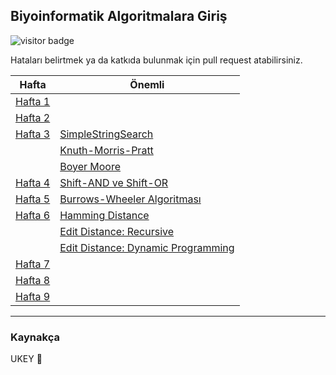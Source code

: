 ## Biyoinformatik Algoritmalara Giriş

![visitor badge](https://visitor-badge.glitch.me/badge?page_id=LIIIs4ma.BiyoinformatikAG)

Hataları belirtmek ya da katkıda bulunmak için pull request atabilirsiniz.

| Hafta | Önemli |
|-|-|
|[Hafta 1](https://github.com/LIIIs4ma/BiyoinformatikAG/blob/main/hafta1.md)| 
|[Hafta 2](https://github.com/LIIIs4ma/BiyoinformatikAG/blob/main/hafta2.md)| 
|[Hafta 3](https://github.com/LIIIs4ma/BiyoinformatikAG/blob/main/hafta3.md)| [SimpleStringSearch](https://github.com/LIIIs4ma/BiyoinformatikAG/blob/main/hafta3.md#simplestringsearch)|
| |[Knuth-Morris-Pratt](https://github.com/LIIIs4ma/BiyoinformatikAG/blob/main/hafta3.md#knuth-morris-pratt)|
| |[Boyer Moore](https://github.com/LIIIs4ma/BiyoinformatikAG/blob/main/hafta3.md#boyer-moore-algoritması)|
|[Hafta 4](https://github.com/LIIIs4ma/BiyoinformatikAG/blob/main/hafta4.md)| [Shift-AND ve Shift-OR](https://github.com/LIIIs4ma/BiyoinformatikAG/blob/main/hafta4.md#shift-and-ve-shift-or-algoritması)| 
|[Hafta 5](https://github.com/LIIIs4ma/BiyoinformatikAG/blob/main/hafta5.md)| [Burrows-Wheeler Algoritması](https://github.com/LIIIs4ma/BiyoinformatikAG/blob/main/hafta5.md#burrows-wheeler-algoritması)| 
|[Hafta 6](https://github.com/LIIIs4ma/BiyoinformatikAG/blob/main/hafta6.md)| [Hamming Distance](https://github.com/LIIIs4ma/BiyoinformatikAG/blob/main/hafta6.md#hamming-distance)| 
| |[Edit Distance: Recursive](https://github.com/LIIIs4ma/BiyoinformatikAG/blob/main/hafta6.md#edit-distance-recursive)|
| |[Edit Distance: Dynamic Programming](https://github.com/LIIIs4ma/BiyoinformatikAG/blob/main/hafta6.md#edit-distance-dynamic-programming)|
|[Hafta 7](https://github.com/LIIIs4ma/BiyoinformatikAG/blob/main/hafta7.md)| 
|[Hafta 8](https://github.com/LIIIs4ma/BiyoinformatikAG/blob/main/hafta8.md)|
|[Hafta 9](https://github.com/LIIIs4ma/BiyoinformatikAG/blob/main/hafta9.md)| 



---

### Kaynakça
UKEY 🥱
